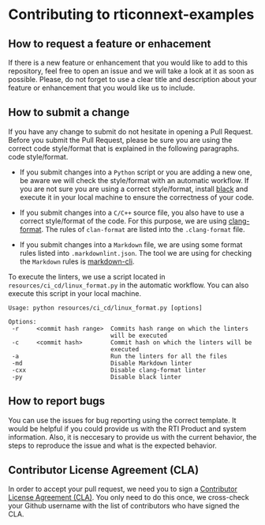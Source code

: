 # Contributing to rticonnext-examples

## How to request a feature or enhacement

If there is a new feature or enhancement that you would like to add to
this repository, feel free to open an issue and we will take a look at it as
soon as possible. Please, do not forget to use a clear title and description
about your feature or enhancement that you would like us to include.

## How to submit a change

If you have any change to submit do not hesitate in opening a Pull Request.
Before you submit the Pull Request, please be sure you are using the correct
code style/format that is explained in the following paragraphs.
code style/format.

-   If you submit changes into a `Python` script or you are adding a new
one, be aware we will check the style/format with an automatic workflow. If you
are not sure you are using a correct style/format, install
[black](https://pypi.org/project/black/) and execute it in your local machine
to ensure the correctness of your code.

-   If you submit changes into a `C/C++` source file, you also have to use a
correct style/format of the code. For this purpose, we are using
[clang-format](https://clang.llvm.org/docs/ClangFormat.html). The rules of
`clan-format` are listed into the `.clang-format` file.

-   If you submit changes into a `Markdown` file, we are using some format rules
listed into `.markdownlint.json`. The tool we are using for checking the
`Markdown` rules is
[markdown-cli](https://www.npmjs.com/package/markdownlint-cli).

To execute the linters, we use a script located in
`resources/ci_cd/linux_format.py` in the automatic workflow. You can
also execute this script in your local machine.

```plaintext
Usage: python resources/ci_cd/linux_format.py [options]

Options:
 -r     <commit hash range>  Commits hash range on which the linters
                             will be executed
 -c     <commit hash>        Commit hash on which the linters will be
                             executed
 -a                          Run the linters for all the files
 -md                         Disable Markdown linter
 -cxx                        Disable clang-format linter
 -py                         Disable black linter

```

## How to report bugs

You can use the issues for bug reporting using the correct template.
It would be helpful if you could provide us with the RTI Product and system
information. Also, it is neccesary to provide us with the current behavior, the
steps to reproduce the issue and what is the expected behavior.

## Contributor License Agreement (CLA)

In order to accept your pull request, we need you to sign a [Contributor License
Agreement (CLA)](http://community.rti.com/cla). You only need to do this once,
we cross-check your Github username with the list of contributors who have
signed the CLA.
